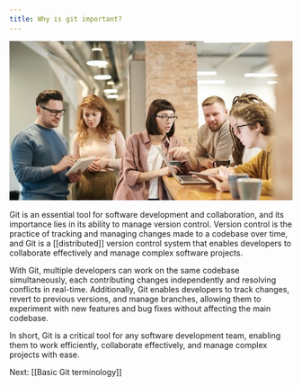 ```yaml
---
title: Why is git important?
---
```


![Developers](courses/git/devs.jpg)

Git is an essential tool for software development and collaboration, and its importance lies in its ability to manage version control. Version control is the practice of tracking and managing changes made to a codebase over time, and Git is a [[distributed]] version control system that enables developers to collaborate effectively and manage complex software projects. 

With Git, multiple developers can work on the same codebase simultaneously, each contributing changes independently and resolving conflicts in real-time. Additionally, Git enables developers to track changes, revert to previous versions, and manage branches, allowing them to experiment with new features and bug fixes without affecting the main codebase. 

In short, Git is a critical tool for any software development team, enabling them to work efficiently, collaborate effectively, and manage complex projects with ease.

Next: [[Basic Git terminology]]